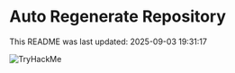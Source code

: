 # Auto Regenerate Repository

This README was last updated: 2025-09-03 19:31:17

 ![TryHackMe](https://tryhackme.com/badge/533634)